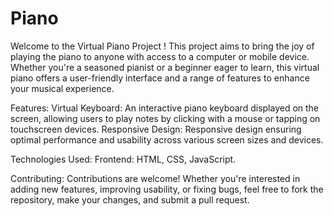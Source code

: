 # Piano
Welcome to the Virtual Piano Project ! This project aims to bring the joy of playing the piano to anyone with access to a computer or mobile device. Whether you're a seasoned pianist or a beginner eager to learn, this virtual piano offers a user-friendly interface and a range of features to enhance your musical experience.


Features:
Virtual Keyboard: An interactive piano keyboard displayed on the screen, allowing users to play notes by clicking with a mouse or tapping on touchscreen devices.
Responsive Design: Responsive design ensuring optimal performance and usability across various screen sizes and devices.


Technologies Used:
Frontend: HTML, CSS, JavaScript.


Contributing:
Contributions are welcome! Whether you're interested in adding new features, improving usability, or fixing bugs, feel free to fork the repository, make your changes, and submit a pull request.



